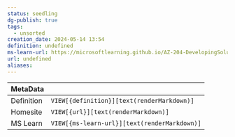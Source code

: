 ```yaml
---
status: seedling
dg-publish: true
tags:
  - unsorted
creation_date: 2024-05-14 13:54
definition: undefined
ms-learn-url: https://microsoftlearning.github.io/AZ-204-DevelopingSolutionsforMicrosoftAzure/Instructions/Labs/AZ-204_lab_08.html
url: undefined
aliases:
---
```


| MetaData   |                                              |
| ---------- | -------------------------------------------- |
| Definition | `VIEW[{definition}][text(renderMarkdown)]`   |
| Homesite   | `VIEW[{url}][text(renderMarkdown)]`          |
| MS Learn   | `VIEW[{ms-learn-url}][text(renderMarkdown)]` |
